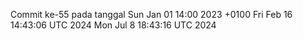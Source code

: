 Commit ke-55 pada tanggal Sun Jan 01 14:00 2023 +0100
Fri Feb 16 14:43:06 UTC 2024
Mon Jul  8 18:43:16 UTC 2024
